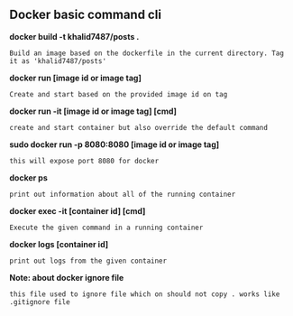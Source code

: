 ## Docker basic command cli

**docker build -t khalid7487/posts .**

``Build an image based on the dockerfile in the current directory. Tag it as 'khalid7487/posts' ``

**docker run [image id or image tag]**

``Create and start based on the provided image id on tag ``

**docker run -it [image id or image tag] [cmd]**

``create and start container but also override the default command ``

**sudo docker run -p 8080:8080 [image id or image tag]**

``this will expose port 8080 for docker``

**docker ps**

``print out information about all of the running container``


**docker exec -it [container id] [cmd]**

``Execute the given command in a running container``

**docker logs [container id]**


``print out logs from the given container``

**Note: about docker ignore file**

``this file used to ignore file which on should not copy . works like .gitignore file``



